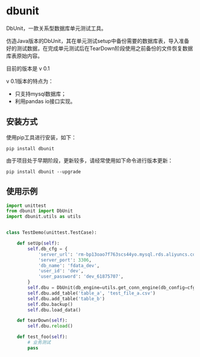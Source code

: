 # dbunit

DbUnit，一款关系型数据库单元测试工具。

仿造Java版本的DbUnit，其在单元测试setup中备份需要的数据库表，导入准备好的测试数据，在完成单元测试后在TearDown阶段使用之前备份的文件恢复数据库表原始内容。

目前的版本是 v 0.1

v 0.1版本的特点为：

- 只支持mysql数据库；
- 利用pandas io接口实现。

## 安装方式

使用pip工具进行安装，如下：

```command
pip install dbunit
```

由于项目处于早期阶段，更新较多，请经常使用如下命令进行版本更新：

```command
pip install dbunit --upgrade
```

## 使用示例

```python
import unittest
from dbunit import DbUnit
import dbunit.utils as utils


class TestDemo(unittest.TestCase):

    def setUp(self):
        self.db_cfg = {
            'server_url': 'rm-bp13oao7f763scs44yo.mysql.rds.aliyuncs.com',
            'server_port': 3306,
            'db_name': 'fdata_dev',
            'user_id': 'dev',
            'user_password': 'dev_61875707',
        }
        self.dbu = DbUnit(db_engine=utils.get_conn_engine(db_config=cfg))
        self.dbu.add_table('table_a', 'test_file_a.csv')
        self.dbu.add_table('table_b')
        self.dbu.backup()
        self.dbu.load_data()

    def tearDown(self):
        self.dbu.reload()

    def test_foo(self):
        # 业务测试
        pass

```
